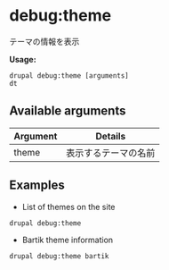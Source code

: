 # debug:theme
テーマの情報を表示

**Usage:**
```
drupal debug:theme [arguments]
dt
```

## Available arguments
Argument | Details
---------|-------------
theme | 表示するテーマの名前

## Examples
* List of themes on the site
```
drupal debug:theme
```
* Bartik theme information
```
drupal debug:theme bartik
```
